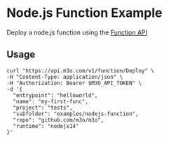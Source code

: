 # Node.js Function Example

Deploy a node.js function using the [Function API](https://m3o.com/function)

## Usage

```
curl "https://api.m3o.com/v1/function/Deploy" \
-H "Content-Type: application/json" \
-H "Authorization: Bearer $M3O_API_TOKEN" \
-d '{
  "entrypoint": "helloworld",
  "name": "my-first-func",
  "project": "tests",
  "subfolder": "examples/nodejs-function",
  "repo": "github.com/m3o/m3o",
  "runtime": "nodejs14"
}'
```
